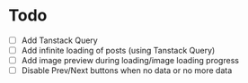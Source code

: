 # Todo

- [ ] Add Tanstack Query
- [ ] Add infinite loading of posts (using Tanstack Query)
- [ ] Add image preview during loading/image loading progress
- [ ] Disable Prev/Next buttons when no data or no more data

